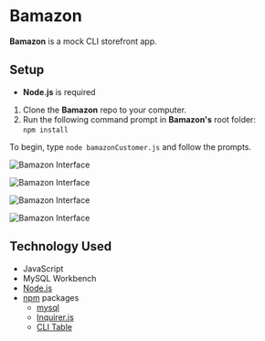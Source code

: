 # Bamazon

**Bamazon** is a mock CLI storefront app.

## Setup

- **Node.js** is required

1. Clone the **Bamazon** repo to your computer.
2. Run the following command prompt in **Bamazon's** root folder:  
``` npm install ```

To begin, type ``` node bamazonCustomer.js ``` and follow the prompts.

![Bamazon Interface](https://shiannejt.github.io/bamazon/assets/img01.PNG)

![Bamazon Interface](https://shiannejt.github.io/bamazon/assets/img02.PNG)

![Bamazon Interface](https://shiannejt.github.io/bamazon/assets/img03.PNG)

![Bamazon Interface](https://shiannejt.github.io/bamazon/assets/img04.PNG)

## Technology Used

- JavaScript
- MySQL Workbench
- [Node.js](https://nodejs.org/en/)
- [npm](https://www.npmjs.com) packages
  - [mysql](https://www.npmjs.com/package/mysql)
  - [Inquirer.js](https://www.npmjs.com/package/inquirer)
  - [CLI Table](https://www.npmjs.com/package/cli-table)
